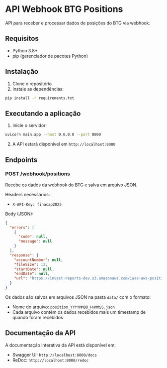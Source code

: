 # API Webhook BTG Positions

API para receber e processar dados de posições do BTG via webhook.

## Requisitos

- Python 3.8+
- pip (gerenciador de pacotes Python)

## Instalação

1. Clone o repositório
2. Instale as dependências:
```bash
pip install -r requirements.txt
```

## Executando a aplicação

1. Inicie o servidor:
```bash
uvicorn main:app --host 0.0.0.0 --port 8000
```

2. A API estará disponível em `http://localhost:8000`

## Endpoints

### POST /webhook/positions
Recebe os dados da webhook do BTG e salva em arquivo JSON.

Headers necessários:
- `X-API-Key: finacap2025`

Body (JSON):
```json
{
  "errors": [
    {
      "code": null,
      "message": null
    }
  ],
  "response": {
    "accountNumber": null,
    "fileSize": 12,
    "startDate": null,
    "endDate": null,
    "url": "https://invest-reports-dev.s3.amazonaws.com/iaas-aws-position-api/XXXXXXXXXXXXXXXXXXXXXXXXXXXXXXXXXX"
  }
}
```

Os dados são salvos em arquivos JSON na pasta `data/` com o formato:
- Nome do arquivo: `position_YYYYMMDD_HHMMSS.json`
- Cada arquivo contém os dados recebidos mais um timestamp de quando foram recebidos

## Documentação da API

A documentação interativa da API está disponível em:
- Swagger UI: `http://localhost:8000/docs`
- ReDoc: `http://localhost:8000/redoc` 